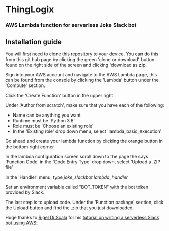 # ThingLogix
### AWS Lambda function for serverless Joke Slack bot

## Installation guide  

You will first need to clone this repository to your device.  You can do this from this git hub page by clicking the green
'clone or download' button found on the right side of the screen and clicking 'download as zip'.<br>

Sign into your AWS account and navigate to the AWS Lambda page, this can be found from the console by clicking the
'Lambda' button under the 'Compute' section.<br>

Click the 'Create Function' button in the upper right.<br>

Under 'Author from scratch', make sure that you have each of the following:
- Name can be anything you want
- Runtime must be 'Python 3.6'
- Role must be 'Choose an existing role'
- In the 'Existing role' drop down menu, select 'lambda_basic_execution'

Go ahead and create your lambda function by clicking the orange button in the bottom right corner

In the lambda configuration screen scroll down to the page the says 'Function Code'
in the 'Code Entry Type' drop down, select 'Upload a .ZIP file'

In the 'Handler' menu, type *joke_slackbot.lambda_handler*

Set an environment variable called "BOT_TOKEN" with the bot token provided by Slack.

The last step is to upload code.  Under the 'Function package' section, click the Upload button and find the .zip that you just downloaded.


Huge thanks to [Rigel Di Scala](https://chatbotslife.com/@zedr) for his [tutorial on writing a serverless Slack bot using AWS!](https://chatbotslife.com/write-a-serverless-slack-chat-bot-using-aws-e2d2432c380e)
